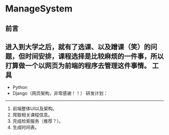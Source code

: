ManageSystem
============
前言
----
进入到大学之后，就有了选课、以及蹭课（笑）的问题，但时间安排，课程选择是比较麻烦的一件事，所以打算做一个以网页为前端的程序去管理这件事情。
工具
----
* Python
* Django（网页架构，非常感谢！！）
研发计划：
--------
  1. 前端整体UI以及架构。
  2. 爬取相关课程信息。
  3. 完成检索服务（推荐？）。
  4. 生成时间表。

